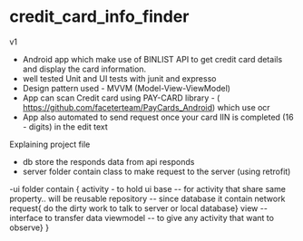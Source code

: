 # credit_card_info_finder
v1
* Android app which make use of  BINLIST API  to get credit card details and display the card information.
* well tested Unit and UI tests with junit and expresso  
* Design pattern used - MVVM (Model-View-ViewModel) 
* App can scan Credit card using PAY-CARD library - ( https://github.com/faceterteam/PayCards_Android) which use ocr
* App also automated to send request once your card IIN is completed (16 - digits) in the edit text

Explaining project file
- db store the responds data from api responds
- server folder contain class to make request to the server (using retrofit)

-ui folder contain { activity - to hold ui
                   base    -- for activity that share same property.. will be reusable
                   repository  -- since database it contain network request{ do the dirty work to talk to server or local database}
                   view   -- interface to transfer data
                   viewmodel -- to give any activity that want to observe}
}